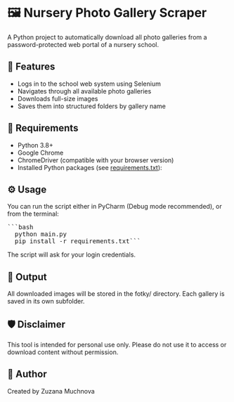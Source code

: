 # 🖼️ Nursery Photo Gallery Scraper

A Python project to automatically download all photo galleries from a password-protected web portal of a nursery school.

## 🚀 Features
- Logs in to the school web system using Selenium
- Navigates through all available photo galleries
- Downloads full-size images
- Saves them into structured folders by gallery name

## 🔧 Requirements
- Python 3.8+
- Google Chrome
- ChromeDriver (compatible with your browser version)
- Installed Python packages (see [requirements.txt](requirements.txt)):

## ⚙️ Usage
You can run the script either in PyCharm (Debug mode recommended), or from the terminal:

<pre>```bash 
  python main.py
  pip install -r requirements.txt```</pre>
The script will ask for your login credentials.

## 📁 Output
All downloaded images will be stored in the fotky/ directory. Each gallery is saved in its own subfolder.

## 🛡️ Disclaimer
This tool is intended for personal use only. Please do not use it to access or download content without permission.

## 👤 Author
Created by Zuzana Muchnova
